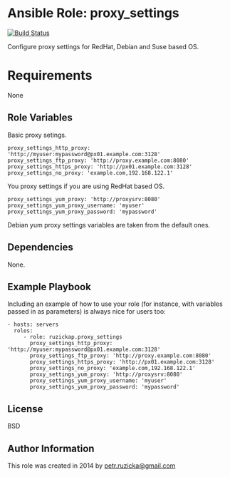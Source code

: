 # Ansible Role: proxy_settings

[![Build Status](https://travis-ci.org/ruzickap/ansible-role-proxy_settings.svg?branch=master)](https://travis-ci.org/ruzickap/ansible-role-proxy_settings)

Configure proxy settings for RedHat, Debian and Suse based OS.

# Requirements

None

## Role Variables

Basic proxy setings.

    proxy_settings_http_proxy: 'http://myuser:mypassword@px01.example.com:3128'
    proxy_settings_ftp_proxy: 'http://proxy.example.com:8080'
    proxy_settings_https_proxy: 'http://px01.example.com:3128'
    proxy_settings_no_proxy: 'example.com,192.168.122.1'

You proxy settings if you are using RedHat based OS.

    proxy_settings_yum_proxy: 'http://proxysrv:8080'
    proxy_settings_yum_proxy_username: 'myuser'
    proxy_settings_yum_proxy_password: 'mypassword'

Debian yum proxy settings variables are taken from the default ones.

## Dependencies

None.

## Example Playbook

Including an example of how to use your role (for instance, with variables passed in as parameters) is always nice for users too:

    - hosts: servers
      roles:
         - role: ruzickap.proxy_settings
           proxy_settings_http_proxy: 'http://myuser:mypassword@px01.example.com:3128'
           proxy_settings_ftp_proxy: 'http://proxy.example.com:8080'
           proxy_settings_https_proxy: 'http://px01.example.com:3128'
           proxy_settings_no_proxy: 'example.com,192.168.122.1'
           proxy_settings_yum_proxy: 'http://proxysrv:8080'
           proxy_settings_yum_proxy_username: 'myuser'
           proxy_settings_yum_proxy_password: 'mypassword'

## License

BSD

## Author Information

This role was created in 2014 by <petr.ruzicka@gmail.com>
